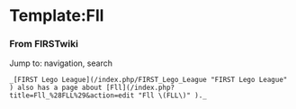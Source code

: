 # Template:Fll

### From FIRSTwiki

Jump to: navigation, search

    _[FIRST Lego League](/index.php/FIRST_Lego_League "FIRST Lego League" ) also has a page about [Fll](/index.php?title=Fll_%28FLL%29&action=edit "Fll \(FLL\)" )._

